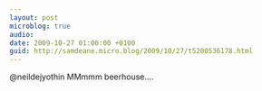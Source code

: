 ```yaml
---
layout: post
microblog: true
audio: 
date: 2009-10-27 01:00:00 +0100
guid: http://samdeane.micro.blog/2009/10/27/t5200536178.html
---
```

@neildejyothin MMmmm beerhouse....
